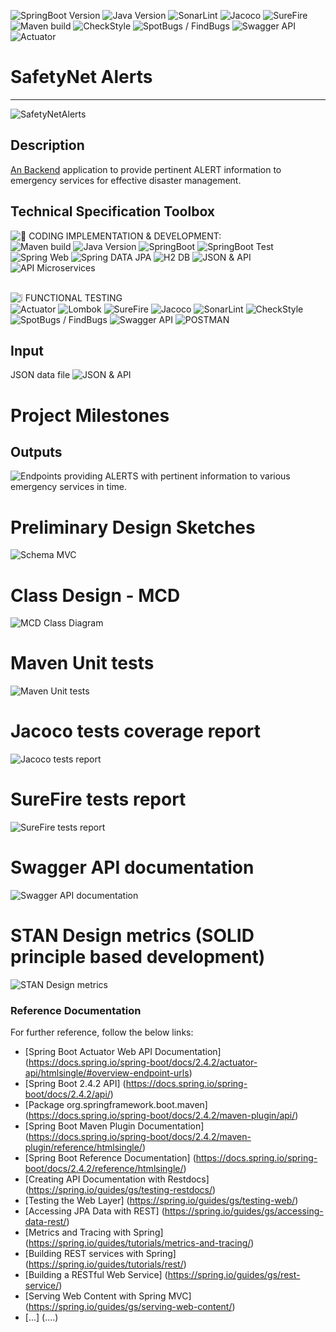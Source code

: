 ![SpringBoot Version](https://img.shields.io/badge/Spring%20Boot-2.4.3-red)
![Java Version](https://img.shields.io/badge/Java-1.8-blue)
![SonarLint](https://img.shields.io/badge/%F0%9F%8F%B9-SonarLint-ff69b4t)
![Jacoco](https://img.shields.io/badge/%E2%9C%85%2099.9%20%25-Jacoco%20Code%20Coverage-blueviolet)
![SureFire](https://img.shields.io/badge/%F0%9F%9B%A0%EF%B8%8F-SureFire-informational)
![Maven build]( https://img.shields.io/badge/%F0%9F%9B%A9%EF%B8%8F-MAVEN-orange) 
![CheckStyle](https://img.shields.io/badge/%F0%9F%92%8A-CheckStyle-ff69b4t)
![SpotBugs / FindBugs](https://img.shields.io/badge/%F0%9F%90%9B-SpotBugs%20%2F%20FindBugs-important)
![Swagger API](https://img.shields.io/badge/%F0%9F%93%8A-Swagger%20API-red)
![Actuator](https://img.shields.io/badge/%F0%9F%93%89-Actuator-red)<br />



SafetyNet Alerts
================
---


![SafetyNetAlerts](assets/Safetynetalerts_start.PNG "SafetyNetAlerts Banner")<br />


Description
-----------
[An Backend](https://img.shields.io/badge/microservices-Backend%20API-orange) application to provide pertinent ALERT information to emergency services for effective disaster management.<br />

Technical Specification Toolbox
---------------------
![🔨 CODING IMPLEMENTATION & DEVELOPMENT:](https://img.shields.io/badge/%F0%9F%94%A8-CODING%20IMPLEMENTATION%20%26%20DEVELOPMENT-red)<br />
![Maven build]( https://img.shields.io/badge/%F0%9F%9B%A9%EF%B8%8F-MAVEN-orange) 
![Java Version](https://img.shields.io/badge/Java-1.8-blue) 
![SpringBoot](https://img.shields.io/badge/%F0%9F%8E%87-SpringBoot-red) 
![SpringBoot Test](https://img.shields.io/badge/%F0%9F%94%8D-Spring%20Boot%20Test-yellow)
![Spring Web](https://img.shields.io/badge/%F0%9F%93%8C-Spring%20Web-orange)
![Spring DATA JPA](https://img.shields.io/badge/%E2%9B%88%EF%B8%8F-Spring%20DATA%20JPA-blue)
![H2 DB](https://img.shields.io/badge/H2-Database-important)
![JSON & API](https://img.shields.io/badge/%F0%9F%93%81-JSON-blueviolet)
![API Microservices](https://img.shields.io/badge/%F0%9F%92%BC-API%20Microservices-blueviolet)<br /><br />

![❕ FUNCTIONAL TESTING](https://img.shields.io/badge/%E2%9C%82%EF%B8%8F-%E2%9D%95%20FUNCTIONAL%20TESTING%20-critical)<br />
![Actuator](https://img.shields.io/badge/%F0%9F%93%89-Actuator-red)
![Lombok](https://img.shields.io/badge/%F0%9F%9A%80-LOMBOK-brightgreen)
![SureFire](https://img.shields.io/badge/%F0%9F%9B%A0%EF%B8%8F-SureFire-informational)
![Jacoco](https://img.shields.io/badge/%F0%9F%94%A7-Jacoco-blueviolet)
![SonarLint](https://img.shields.io/badge/%F0%9F%8F%B9-SonarLint-ff69b4t)
![CheckStyle](https://img.shields.io/badge/%F0%9F%92%8A-CheckStyle-ff69b4t)
![SpotBugs / FindBugs](https://img.shields.io/badge/%F0%9F%90%9B-SpotBugs%20%2F%20FindBugs-important)
![Swagger API](https://img.shields.io/badge/%F0%9F%93%8A-Swagger%20API-red)
![POSTMAN](https://img.shields.io/badge/%F0%9F%93%A9-POSTMAN-critical)<br />

Input
-----
JSON data file ![JSON & API](https://img.shields.io/badge/%F0%9F%93%81-JSON-blueviolet)<br />

Project Milestones
===
Outputs
-------
![Endpoints]( https://img.shields.io/badge/%E2%9C%85-ENDPOINTS-blueviolet) providing ALERTS with pertinent information to various emergency services in time.<br />


Preliminary Design Sketches
===

![Schema MVC](assets/schema_mvc.PNG "Schema MVC")


Class Design - MCD
===

![MCD Class Diagram](assets/mcd.PNG "MCD Class Diagram")


Maven Unit tests
===

![Maven Unit tests](assets/juit_tests.PNG "Maven Unit tests")


Jacoco tests coverage report
===

![Jacoco tests report](assets/jacoco_coverage.PNG "Jacoco tests report")


SureFire tests report
===

![SureFire tests report](assets/surefire_report.PNG "SureFire tests report")


Swagger API documentation
===

![Swagger API documentation](assets/swagger.PNG "Swagger API documentation")


STAN Design metrics (SOLID principle based development)
===

![STAN Design metrics ](assets/stan.PNG "STAN Design analysis ")




### Reference Documentation
For further reference, follow the below links:

* [Spring Boot Actuator Web API Documentation] (https://docs.spring.io/spring-boot/docs/2.4.2/actuator-api/htmlsingle/#overview-endpoint-urls)
* [Spring Boot 2.4.2 API] (https://docs.spring.io/spring-boot/docs/2.4.2/api/)
* [Package org.springframework.boot.maven] (https://docs.spring.io/spring-boot/docs/2.4.2/maven-plugin/api/)
* [Spring Boot Maven Plugin Documentation] (https://docs.spring.io/spring-boot/docs/2.4.2/maven-plugin/reference/htmlsingle/)
* [Spring Boot Reference Documentation] (https://docs.spring.io/spring-boot/docs/2.4.2/reference/htmlsingle/)
* [Creating API Documentation with Restdocs] (https://spring.io/guides/gs/testing-restdocs/)
* [Testing the Web Layer] (https://spring.io/guides/gs/testing-web/)
* [Accessing JPA Data with REST] (https://spring.io/guides/gs/accessing-data-rest/)
* [Metrics and Tracing with Spring] (https://spring.io/guides/tutorials/metrics-and-tracing/)
* [Building REST services with Spring] (https://spring.io/guides/tutorials/rest/)
* [Building a RESTful Web Service] (https://spring.io/guides/gs/rest-service/)
* [Serving Web Content with Spring MVC] (https://spring.io/guides/gs/serving-web-content/)
* [...] (....)
